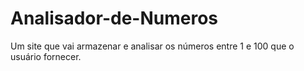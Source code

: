 # Analisador-de-Numeros
Um site que vai armazenar e analisar os números entre 1 e 100 que o usuário fornecer.
